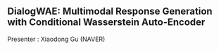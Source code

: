 ## DialogWAE: Multimodal Response Generation with Conditional Wasserstein Auto-Encoder  

Presenter : Xiaodong Gu (NAVER)  

### 
<!--stackedit_data:
eyJoaXN0b3J5IjpbLTIzMDc5NzUzNV19
-->